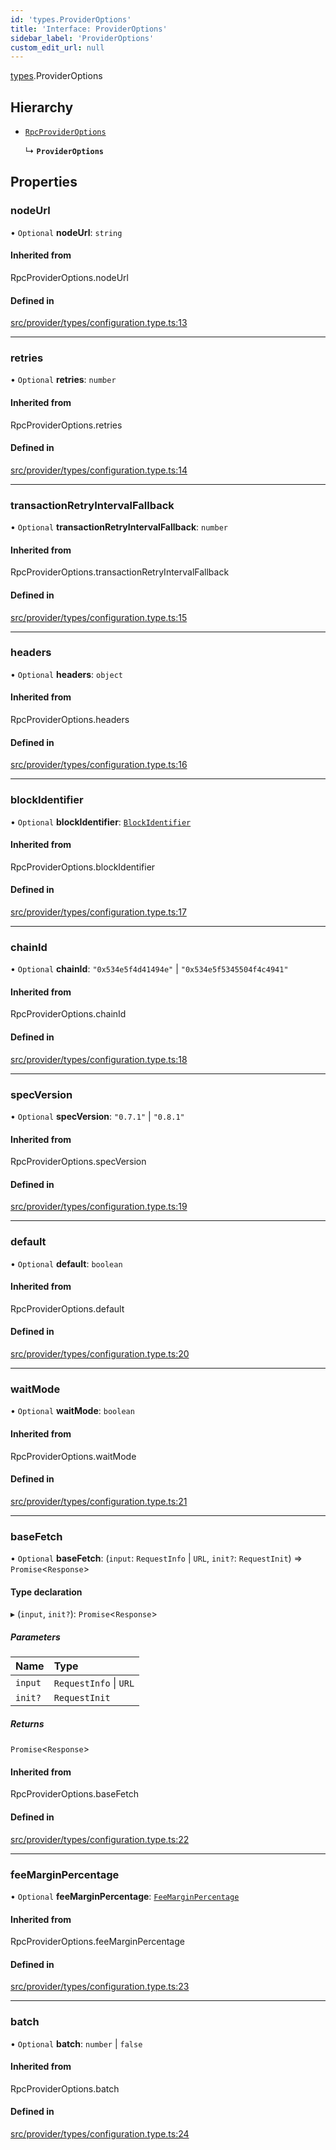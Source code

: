 ```yaml
---
id: 'types.ProviderOptions'
title: 'Interface: ProviderOptions'
sidebar_label: 'ProviderOptions'
custom_edit_url: null
---
```


[types](../namespaces/types.md).ProviderOptions

## Hierarchy

- [`RpcProviderOptions`](../namespaces/types.md#rpcprovideroptions)

  ↳ **`ProviderOptions`**

## Properties

### nodeUrl

• `Optional` **nodeUrl**: `string`

#### Inherited from

RpcProviderOptions.nodeUrl

#### Defined in

[src/provider/types/configuration.type.ts:13](https://github.com/starknet-io/starknet.js/blob/v7.6.2/src/provider/types/configuration.type.ts#L13)

---

### retries

• `Optional` **retries**: `number`

#### Inherited from

RpcProviderOptions.retries

#### Defined in

[src/provider/types/configuration.type.ts:14](https://github.com/starknet-io/starknet.js/blob/v7.6.2/src/provider/types/configuration.type.ts#L14)

---

### transactionRetryIntervalFallback

• `Optional` **transactionRetryIntervalFallback**: `number`

#### Inherited from

RpcProviderOptions.transactionRetryIntervalFallback

#### Defined in

[src/provider/types/configuration.type.ts:15](https://github.com/starknet-io/starknet.js/blob/v7.6.2/src/provider/types/configuration.type.ts#L15)

---

### headers

• `Optional` **headers**: `object`

#### Inherited from

RpcProviderOptions.headers

#### Defined in

[src/provider/types/configuration.type.ts:16](https://github.com/starknet-io/starknet.js/blob/v7.6.2/src/provider/types/configuration.type.ts#L16)

---

### blockIdentifier

• `Optional` **blockIdentifier**: [`BlockIdentifier`](../namespaces/types.md#blockidentifier)

#### Inherited from

RpcProviderOptions.blockIdentifier

#### Defined in

[src/provider/types/configuration.type.ts:17](https://github.com/starknet-io/starknet.js/blob/v7.6.2/src/provider/types/configuration.type.ts#L17)

---

### chainId

• `Optional` **chainId**: `"0x534e5f4d41494e"` \| `"0x534e5f5345504f4c4941"`

#### Inherited from

RpcProviderOptions.chainId

#### Defined in

[src/provider/types/configuration.type.ts:18](https://github.com/starknet-io/starknet.js/blob/v7.6.2/src/provider/types/configuration.type.ts#L18)

---

### specVersion

• `Optional` **specVersion**: `"0.7.1"` \| `"0.8.1"`

#### Inherited from

RpcProviderOptions.specVersion

#### Defined in

[src/provider/types/configuration.type.ts:19](https://github.com/starknet-io/starknet.js/blob/v7.6.2/src/provider/types/configuration.type.ts#L19)

---

### default

• `Optional` **default**: `boolean`

#### Inherited from

RpcProviderOptions.default

#### Defined in

[src/provider/types/configuration.type.ts:20](https://github.com/starknet-io/starknet.js/blob/v7.6.2/src/provider/types/configuration.type.ts#L20)

---

### waitMode

• `Optional` **waitMode**: `boolean`

#### Inherited from

RpcProviderOptions.waitMode

#### Defined in

[src/provider/types/configuration.type.ts:21](https://github.com/starknet-io/starknet.js/blob/v7.6.2/src/provider/types/configuration.type.ts#L21)

---

### baseFetch

• `Optional` **baseFetch**: (`input`: `RequestInfo` \| `URL`, `init?`: `RequestInit`) => `Promise`<`Response`\>

#### Type declaration

▸ (`input`, `init?`): `Promise`<`Response`\>

##### Parameters

| Name    | Type                   |
| :------ | :--------------------- |
| `input` | `RequestInfo` \| `URL` |
| `init?` | `RequestInit`          |

##### Returns

`Promise`<`Response`\>

#### Inherited from

RpcProviderOptions.baseFetch

#### Defined in

[src/provider/types/configuration.type.ts:22](https://github.com/starknet-io/starknet.js/blob/v7.6.2/src/provider/types/configuration.type.ts#L22)

---

### feeMarginPercentage

• `Optional` **feeMarginPercentage**: [`FeeMarginPercentage`](../namespaces/types.md#feemarginpercentage)

#### Inherited from

RpcProviderOptions.feeMarginPercentage

#### Defined in

[src/provider/types/configuration.type.ts:23](https://github.com/starknet-io/starknet.js/blob/v7.6.2/src/provider/types/configuration.type.ts#L23)

---

### batch

• `Optional` **batch**: `number` \| `false`

#### Inherited from

RpcProviderOptions.batch

#### Defined in

[src/provider/types/configuration.type.ts:24](https://github.com/starknet-io/starknet.js/blob/v7.6.2/src/provider/types/configuration.type.ts#L24)
